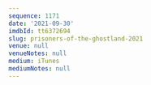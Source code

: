 ```yaml
---
sequence: 1171
date: '2021-09-30'
imdbId: tt6372694
slug: prisoners-of-the-ghostland-2021
venue: null
venueNotes: null
medium: iTunes
mediumNotes: null
---
```



